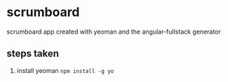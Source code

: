 # scrumboard
scrumboard app created with yeoman and the angular-fullstack generator

## steps taken

1) install yeoman
`npm install -g yo`
